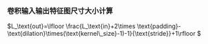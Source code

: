 ### 卷积输入输出特征图尺寸大小计算


$L_\text{out}=\lfloor \frac{L_\text{in}+2\times \text{padding}-\text{dilation}\times(\text{kernel\\_size}-1)-1}{\text{stride}}+1\rfloor $

